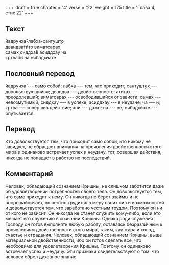 +++
draft = true
chapter = '4'
verse = '22'
weight = 175
title = 'Глава 4, стих 22'
+++
## Текст

йадр̣ччха̄-ла̄бха-сантушт̣о  
двандва̄тӣто виматсарах̣  
самах̣ сиддха̄в асиддхау ча  
кр̣тва̄пи на нибадхйате

## Пословный перевод

йадр̣ччха̄ --- само собой; ла̄бха --- тем, что приходит; сантушт̣ах̣ ---
довольствующийся; двандва --- двойственность; атӣтах̣ --- преодолевший;
виматсарах̣ --- освободившийся от зависти; самах̣ --- невозмутимый;
сиддхау --- в успехе; асиддхау --- в неудаче; ча --- и; кр̣тва̄ ---
совершив действие; апи --- даже; на --- не; нибадхйате --- опутывается.

## Перевод

Кто довольствуется тем, что приходит само собой, кто никому не завидует,
не обращает внимания на проявления двойственности этого мира и одинаково
встречает успех и неудачу, тот, совершая действия, никогда не попадает в
рабство их последствий.

## Комментарий

Человек, обладающий сознанием Кришны, не слишком заботится даже об
удовлетворении потребностей своего тела. Он довольствуется тем, что само
приходит к нему. Он никогда не берет взаймы и не попрошайничает, но
честно трудится в меру своих сил и возможностей и довольствуется тем,
что заработано честным трудом. Поэтому он ни от кого не зависит. Он
никогда не станет служить кому-либо, если это мешает его служению в
сознании Кришны. Однако ради служения Господу он готов выполнять любую
работу, оставаясь безразличным к проявлениям двойственности этого мира,
таким, как жара и холод, счастье и страдания. Человек, обладающий
сознанием Кришны, выше материальной двойственности, ибо он готов сделать
все, что необходимо для удовлетворения Кришны. Поэтому он одинаково
встречает успех и неудачу. Эти признаки свидетельствуют о том, что
человек обрел духовное знание.
